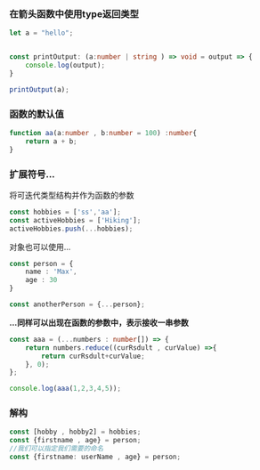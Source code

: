 ### 在箭头函数中使用type返回类型

```typescript
let a = "hello";


const printOutput: (a:number | string ) => void = output => {
    console.log(output);
}

printOutput(a);

```

### 函数的默认值

```typescript
function aa(a:number , b:number = 100) :number{
    return a + b;
}
```

### 扩展符号...

将可迭代类型结构并作为函数的参数

```typescript
const hobbies = ['ss','aa'];
const activeHobbies = ['Hiking'];
activeHobbies.push(...hobbies);
```

对象也可以使用...

```typescript
const person = {
    name : 'Max',
    age : 30
}

const anotherPerson = {...person};
```

**...同样可以出现在函数的参数中，表示接收一串参数**

```typescript
const aaa = (...numbers : number[]) => {
    return numbers.reduce((curRsdult , curValue) =>{
        return curRsdult+curValue;
    }, 0);
};

console.log(aaa(1,2,3,4,5));
```

### 解构

```typescript
const [hobby , hobby2] = hobbies;
const {firstname , age} = person;
//我们可以指定我们需要的命名
const {firstname: userName , age} = person;
```

